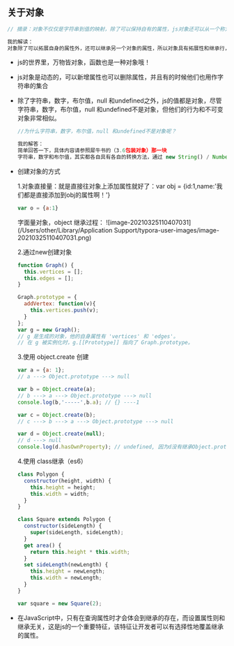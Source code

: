 ## 关于对象

```javascript
// 摘录：对象不仅仅是字符串到值的映射，除了可以保持自有的属性，js对象还可以从一个称为原型的对象继承其属性。对象的方法通常是继承的属性，这种“原型式继承”是js的核心特征------JavaScript权威指南

我的解读：
对象除了可以拓展自身的属性外，还可以继承另一个对象的属性，所以对象具有拓展性和继承行，组成更加强大特别的对象
```



- js的世界里，万物皆对象，函数也是一种对象哦！

- js对象是动态的，可以新增属性也可以删除属性，并且有的时候他们也用作字符串的集合

- 除了字符串，数字，布尔值，null 和undefined之外，js的值都是对象，尽管字符串，数字，布尔值，null 和undefined不是对象，但他们的行为和不可变对象非常相似。

  ```javascript
  //为什么字符串，数字，布尔值，null 和undefined不是对象呢？
  
  我的解答：
  简单回答一下，具体内容请参照犀牛书的（3.6包装对象）那一块
  字符串，数字和布尔值，其实都各自具有各自的转换方法，通过 new String() / Number/boolean()构造函数创建一个临时对象，这些方法调用均来自这个临时对象，当临时对象被用来处理属性的引用，一旦属性引用结束后，这个临时对象就会销毁。而null和undefined没有包装对象，访问他们的属性会造成一个类型错误。所以以上一个都不是对象
  ```

  

- 创建对象的方式

  1.对象直接量：就是直接往对象上添加属性就好了：var obj = {id:1,name:'我们都是直接添加到obj的属性啊！'}

  ```javascript
  var o = {a:1}
  ```

  

  字面量对象，object 继承过程：
  ![image-20210325110407031](/Users/other/Library/Application Support/typora-user-images/image-20210325110407031.png)

  2.通过new创建对象

  ```javascript
  function Graph() {
    this.vertices = [];
    this.edges = [];
  }
  
  Graph.prototype = {
    addVertex: function(v){
      this.vertices.push(v);
    }
  };
  var g = new Graph();
  // g 是生成的对象，他的自身属性有 'vertices' 和 'edges'。
  // 在 g 被实例化时，g.[[Prototype]] 指向了 Graph.prototype。
  ```

  

  3.使用 object.create 创建

  ```javascript
  var a = {a: 1};
  // a ---> Object.prototype ---> null
  
  var b = Object.create(a);
  // b ---> a ---> Object.prototype ---> null
  console.log(b,'-----',b.a); // {} ----1
  
  var c = Object.create(b);
  // c ---> b ---> a ---> Object.prototype ---> null
  
  var d = Object.create(null);
  // d ---> null
  console.log(d.hasOwnProperty); // undefined, 因为d没有继承Object.prototype
  ```

  4.使用 class继承（es6）

  ```javascript
  class Polygon {
    constructor(height, width) {
      this.height = height;
      this.width = width;
    }
  }
  
  class Square extends Polygon {
    constructor(sideLength) {
      super(sideLength, sideLength);
    }
    get area() {
      return this.height * this.width;
    }
    set sideLength(newLength) {
      this.height = newLength;
      this.width = newLength;
    }
  }
  
  var square = new Square(2);
  ```

  

  

- 在JavaScript中，只有在查询属性时才会体会到继承的存在，而设置属性则和继承无关，这是js的一个重要特征，该特征让开发者可以有选择性地覆盖继承的属性。

